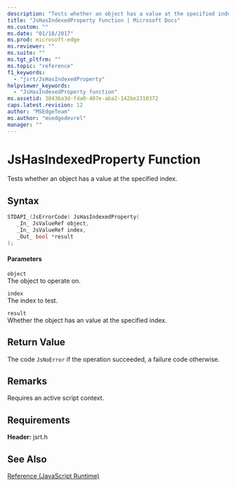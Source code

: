 ```yaml
---
description: "Tests whether an object has a value at the specified index."
title: "JsHasIndexedProperty Function | Microsoft Docs"
ms.custom: ""
ms.date: "01/18/2017"
ms.prod: microsoft-edge
ms.reviewer: ""
ms.suite: ""
ms.tgt_pltfrm: ""
ms.topic: "reference"
f1_keywords: 
  - "jsrt/JsHasIndexedProperty"
helpviewer_keywords: 
  - "JsHasIndexedProperty function"
ms.assetid: 30436a3d-fda0-407e-aba2-142be2310372
caps.latest.revision: 12
author: "MSEdgeTeam"
ms.author: "msedgedevrel"
manager: ""
---
```

# JsHasIndexedProperty Function
Tests whether an object has a value at the specified index.  
  
## Syntax  
  
```cpp  
STDAPI_(JsErrorCode) JsHasIndexedProperty(  
   _In_ JsValueRef object,  
   _In_ JsValueRef index,  
   _Out_ bool *result  
);  
```  
  
#### Parameters  
 `object`  
 The object to operate on.  
  
 `index`  
 The index to test.  
  
 `result`  
 Whether the object has an value at the specified index.  
  
## Return Value  
 The code `JsNoError` if the operation succeeded, a failure code otherwise.  
  
## Remarks  
 Requires an active script context.  
  
## Requirements  
 **Header:** jsrt.h  
  
## See Also  
 [Reference (JavaScript Runtime)](../chakra-hosting/reference-javascript-runtime.md)
